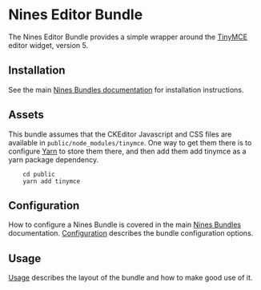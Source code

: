 Nines Editor Bundle
=================

The Nines Editor Bundle provides a simple wrapper around the [TinyMCE][tinymce]
editor widget, version 5.

Installation
------------
See the main [Nines Bundles documentation](../../README.md) for installation
instructions.

Assets
------

This bundle assumes that the CKEditor Javascript and CSS files are available
in `public/node_modules/tinymce`. One way to get them there is to configure [Yarn][yarn]
to store them there, and then add them add tinymce as a yarn package dependency.

```
    cd public
    yarn add tinymce
```

Configuration
-------------

How to configure a Nines Bundle is covered in the main [Nines Bundles](../../README.md)
documentation. [Configuration](config.md) describes the bundle configuration options.

Usage
-----

[Usage](usage.md) describes the layout of the bundle and how to make good use of it.

[tinymce]: [https://www.tiny.cloud]
[Yarn]: [https://yarnpkg.com]
